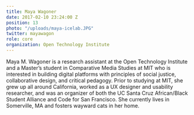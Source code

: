 ```yaml
---
title: Maya Wagoner
date: 2017-02-10 23:24:00 Z
position: 13
photo: "/uploads/maya-icelab.JPG"
twitter: mayawagon
role: core
organization: Open Technology Institute
---
```


Maya M. Wagoner is a research assistant at the Open Technology Institute and a Master’s student in Comparative Media Studies at MIT who is interested in building digital platforms with principles of social justice, collaborative design, and critical pedagogy. Prior to studying at MIT, she grew up all around California, worked as a UX designer and usability researcher, and was an organizer of both the UC Santa Cruz African/Black Student Alliance and Code for San Francisco. She currently lives in Somerville, MA and fosters wayward cats in her home.